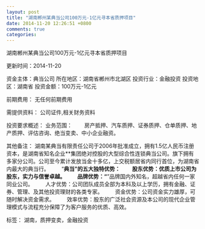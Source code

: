 ```yaml
---
layout: post
title: "湖南郴州某典当公司100万元-1亿元寻本省质押项目"
date: 2014-11-20 12:26:51 +0800
comments: true
categories: 
---
```

湖南郴州某典当公司100万元-1亿元寻本省质押项目



更新时间：2014-11-20

资金主体：典当公司
所在地区：湖南省郴州市北湖区
投资行业：金融投资
投资地区：湖南省
投资金额：100万元-1亿元

前期费用：
无任何前期费用

需提供资料：
公司证件,相关财务资料

投资要求概述：
业务范围：
　　房产抵押、汽车质押、证券质押、仓单质押、地产质押、评估咨询、绝当变卖、中小企业融资。

其他备注：
湖南某典当有限责任公司于2006年批准成立，拥有1.5亿人民币注册资本，是湖南省知名企业**集团绝对控股的大型综合性连锁典当公司。旗下拥有多家分公司。公司至今累计发放当金十多亿，上交税额居省内同行首位，为湖南省内最大的典当行。
　　“**典当”的五大独特优势：
　　股东优势：优质上市公司为股东，实力与信誉卓越。
　　品牌优势：“**”品牌国内外知名，超越省内任何一家同业公司。
　　人才优势：公司团队成员全部为本科及以上学历，拥有金融、证券、管理、及其他投资理财的各类专家。
　　资金优势：公司资金实力雄厚，可随时解决资金需求。
　　效率优势：股东的广泛社会资源及本公司的现代企业管理模式与流程充分保障了为客户服务的优质、高效。

标签：
湖南，质押变卖，金融投资

